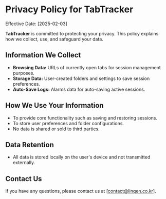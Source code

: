 # Privacy Policy for TabTracker

Effective Date: [2025-02-03]

**TabTracker** is committed to protecting your privacy. This policy explains how we collect, use, and safeguard your data.

## Information We Collect
- **Browsing Data:** URLs of currently open tabs for session management purposes.
- **Storage Data:** User-created folders and settings to save session preferences.
- **Auto-Save Logs:** Alarms data for auto-saving active sessions.

## How We Use Your Information
- To provide core functionality such as saving and restoring sessions.
- To store user preferences and folder configurations.
- No data is shared or sold to third parties.

## Data Retention
- All data is stored locally on the user's device and not transmitted externally.

## Contact Us
If you have any questions, please contact us at [contact@linqen.co.kr].
